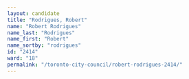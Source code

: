 ```yaml
---
layout: candidate
title: "Rodrigues, Robert"
name: "Robert Rodrigues"
name_last: "Rodrigues"
name_first: "Robert"
name_sortby: "rodrigues"
id: "2414"
ward: "18"
permalink: "/toronto-city-council/robert-rodrigues-2414/"
---
```


